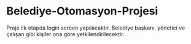 # Belediye-Otomasyon-Projesi
Proje ilk etapda login screen yapılacaktır.
Belediye başkanı, yönetici ve çalışan gibi kişiler ona göre yetkilendirilecektir.
